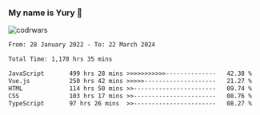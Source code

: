 ### My name is Yury 👋 
![codrwars](https://www.codewars.com/users/litury/badges/micro) 


<!--START_SECTION:waka-->

```txt
From: 28 January 2022 - To: 22 March 2024

Total Time: 1,178 hrs 35 mins

JavaScript       499 hrs 28 mins >>>>>>>>>>>--------------   42.38 %
Vue.js           250 hrs 42 mins >>>>>--------------------   21.27 %
HTML             114 hrs 50 mins >>-----------------------   09.74 %
CSS              103 hrs 17 mins >>-----------------------   08.76 %
TypeScript       97 hrs 26 mins  >>-----------------------   08.27 %
```

<!--END_SECTION:waka-->

